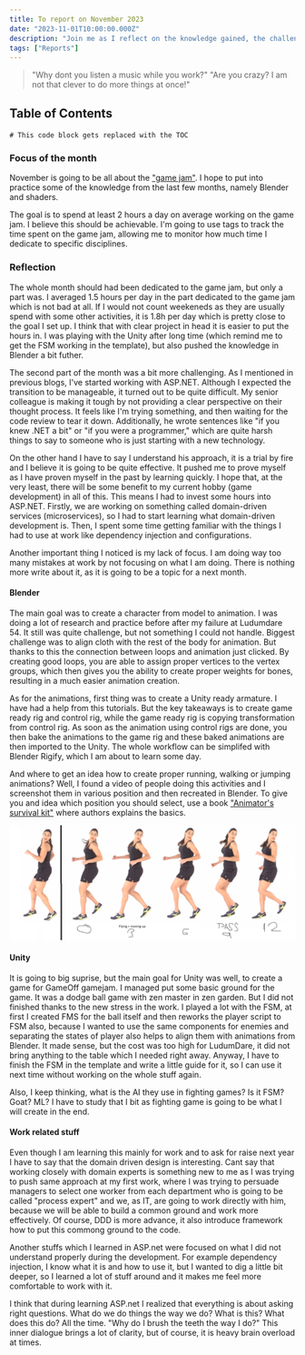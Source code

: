 ```yaml
---
title: To report on November 2023
date: "2023-11-01T10:00:00.000Z"
description: "Join me as I reflect on the knowledge gained, the challenges conquered, and the hours dedicated to learning various subjects during the month of November 2023"
tags: ["Reports"]
---
```


> "Why dont you listen a music while you work?" 
> "Are you crazy? I am not that clever to do more things at once!" 

## Table of Contents

```toc
# This code block gets replaced with the TOC
```

### Focus of the month

November is going to be all about the ["game jam"](https://itch.io/jam/game-off-2023).  I hope to put into practice some of the knowledge from the last few months, namely Blender and shaders. 

The goal is to spend at least 2 hours a day on average working on the game jam. I believe this should be achievable. I'm going to use tags to track the time spent on the game jam, allowing me to monitor how much time I dedicate to specific disciplines.

### Reflection

The whole month should had been dedicated to the game jam, but only a part was. I averaged 1.5 hours per day in the part dedicated to the game jam which is not bad at all. If I would not count weekeneds as they are usually spend with some other activities, it is 1.8h per day which is pretty close to the goal I set up. I think that with clear project in head it is easier to put the hours in. I was playing with the Unity after long time (which remind me to get the FSM working in the template), but also pushed the knowledge in Blender a bit futher.

The second part of the month was a bit more challenging. As I mentioned in previous blogs, I've started working with ASP.NET. Although I expected the transition to be manageable, it turned out to be quite difficult. My senior colleague is making it tough by not providing a clear perspective on their thought process. It feels like I'm trying something, and then waiting for the code review to tear it down. Additionally, he wrote sentences like "if you knew .NET a bit" or "if you were a programmer," which are quite harsh things to say to someone who is just starting with a new technology. 

On the other hand I have to say I understand his approach, it is a trial by fire and I believe it is going to be quite effective. It pushed me to prove myself as I have proven myself in the past by learning quickly. I hope that, at the very least, there will be some benefit to my current hobby (game development) in all of this. This means I had to invest some hours into ASP.NET. Firstly, we are working on something called domain-driven services (microservices), so I had to start learning what domain-driven development is. Then, I spent some time getting familiar with the things I had to use at work like dependency injection and configurations.

Another important thing I noticed is my lack of focus. I am doing way too many mistakes at work by not focusing on what I am doing. There is nothing more write about it, as it is going to be a topic for a next month.

#### Blender

The main goal was to create a character from model to animation. I was doing a lot of research and practice before after my failure at Ludumdare 54. It still was quite challenge, but not something I could not handle. Biggest challenge was to align cloth with the rest of the body for animation. But thanks to this the connection between loops and animation just clicked. By creating good loops, you are able to assign proper vertices to the vertex groups, which then gives you the ability to create proper weights for bones, resulting in a much easier animation creation. 

As for the animations, first thing was to create a Unity ready armature. I have had a help from this tutorials. But the key takeaways is to create game ready rig and control rig, while the game ready rig is copying transformation from control rig. As soon as the animation using control rigs are done, you then bake the animations to the game rig and these baked animations are then imported to the Unity. The whole workflow can be simplifed with Blender Rigify, which I am about to learn some day.

And where to get an idea how to create proper running, walking or jumping animations? Well, I found a video of people doing this activities and I screenshot them in various position and then recreated in Blender. To give you and idea which position you should select, use a book ["Animator's survival kit"](https://www.amazon.com/Animators-Survival-Kit-Richard-Williams/dp/0571202284) where authors explains the basics.

![runimanim](./runningbackwards.png "Running backwards from youtube") 

#### Unity

It is going to big suprise, but the main goal for Unity was well, to create a game for GameOff gamejam. I managed put some basic ground for the game. It was a dodge ball game with zen master in zen garden. But I did not finished thanks to the new stress in the work. I played a lot with the FSM, at first I created FMS for the ball itself and then reworks the player script to FSM also, because I wanted to use the same components for enemies and separating the states of player also helps to align them with animations from Blender. It made sense, but the cost was too high for LudumDare, it did not bring anything to the table which I needed right away. Anyway, I have to finish the FSM in the template and write a little guide for it, so I can use it next time without working on the whole stuff again.

Also, I keep thinking, what is the AI they use in fighting games? Is it FSM? Goat? ML? I have to study that I bit as fighting game is going to be what I will create in the end.

#### Work related stuff

Even though I am learning this mainly for work and to ask for raise next year I have to say that the domain driven design is interesting. Cant say that working closely with domain experts is something new to me as I was trying to push same approach at my first work, where I was trying to persuade managers to select one worker from each department who is going to be called "process expert" and we, as IT, are going to work directly with him, because we will be able to build a common ground and work more effectively. Of course, DDD is more advance, it also introduce framework how to put this commong ground to the code. 

Another stuffs which I learned in ASP.net were focused on what I did not understand properly during the development. For example dependency injection, I know what it is and how to use it, but I wanted to dig a little bit deeper, so I learned a lot of stuff around and it makes me feel more comfortable to work with it.

I think that during learning ASP.net I realized that everything is about asking right questions. What do we do things the way we do? What is this? What does this do? All the time. "Why do I brush the teeth the way I do?" This inner dialogue brings a lot of clarity, but of course, it is heavy brain overload at times.